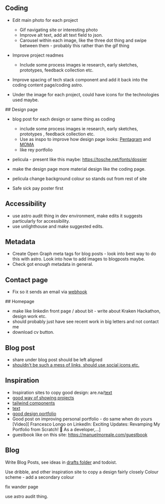 ## Coding

- Edit main photo for each project

  - Gif navigating site or interesting photo
  - Improve alt text, add alt text field to json.
  - Carousel within each image, like the three dot thing and swipe between them - probably this rather than the gif thing

- Improve project readmes

  - Include some process images ie research, early sketches, prototypes, feedback collection etc.

- Improve spacing of tech stack component and add it back into the coding content page/coding astro.

- Under the image for each project, could have icons for the technologies used maybe.

## Design page

- blog post for each design or same thing as coding

  - include some process images ie research, early sketches, prototypes , feedback collection etc.
  - Use as inspo to improve how design page looks: [Pentagram](https://www.pentagram.com/) and [MOMA](https://www.moma.org/calendar/exhibitions/5657s)
  - like rey portfolio

- pelicula - present like this maybe: https://tosche.net/fonts/dossier
- make the design page more material design like the coding page.
- pelicula change background colour so stands out from rest of site
- Safe sick pay poster first

## Accessibility

- use astro audit thing in dev environment, make edits it suggests particularly for accessibility.
- use unlighthouse and make suggested edits.

## Metadata

- Create Open Graph meta tags for blog posts - look into best way to do this with astro. Look into how to add images to blogposts maybe.
- Check got enough metadata in general.

## Contact page

- Fix so it sends an email via [webhook](https://news.ycombinator.com/item?id=41144227)

## Homepage

- make like linkedin front page / about bit - write about Kraken Hackathon, design work etc.
- should probably just have see recent work in big letters and not contact me
- download cv button.

## Blog post

- share under blog post should be left aligned
- [shouldn't be such a mess of links, should use social icons etc. ](http://localhost:4321/blog/welcome)

## Inspiration

- Inspiration sites to copy good design: are.na/[text](https://www.are.na/jack-kershaw/portfolio-khzymlhkihk)
- [good way of showing projects](https://ohamidux.com/work)
- [tailwind components ](https://floatui.com/)
- [text](https://graphicdesignjunction.com/2024/06/how-to-modernize-your-website/?utm_source=vero&utm_medium=email&utm_content=control&utm_campaign=20240605%20Insider%20%28Sponsored%20by%20DMI%29&utm_term=Newsletter#N6)
- [good design portfolio](https://phantom.land/work/superdry)
- Good post on improving personal portfolio - do same when do yours [Video][ Francesco Longo on LinkedIn: Exciting Updates: Revamping My Portfolio from Scratch! 🚀 As a developer,…]
- guestbook like on this site: https://manuelmoreale.com/guestbook

## Blog

Write Blog Posts, see ideas in [drafts folder](_drafts) and todoist.

Use dribble, and other inspiration site to copy a design fairly closely
Colour scheme - add a secondary colour

fix wander page

use astro audit thing.
